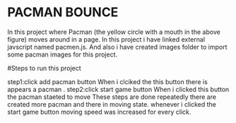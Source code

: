 # PACMAN BOUNCE

In this project where Pacman (the yellow circle with a mouth in the above figure) moves around in a page. In this project i have linked external javscript named pacmen.js. And also i have created images folder to import some pacman images for this project.

#Steps to run this project

step1:click add pacman button 
      When i clciked the this button there is appears a pacman .
 step2:click start game button 
       When i clicked this button the pacman staeted to move These steps are done repeatedly there are created more pacman and there in moving state.
whenever i clicked the start game button moving speed was increased for every click.

